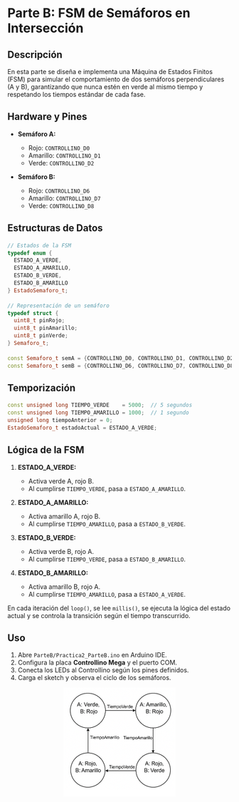 # Parte B: FSM de Semáforos en Intersección

## Descripción
En esta parte se diseña e implementa una Máquina de Estados Finitos (FSM) para simular el comportamiento de dos semáforos perpendiculares (A y B), garantizando que nunca estén en verde al mismo tiempo y respetando los tiempos estándar de cada fase.

## Hardware y Pines

- **Semáforo A:**
  - Rojo: `CONTROLLINO_D0`
  - Amarillo: `CONTROLLINO_D1`
  - Verde: `CONTROLLINO_D2`

- **Semáforo B:**
  - Rojo: `CONTROLLINO_D6`
  - Amarillo: `CONTROLLINO_D7`
  - Verde: `CONTROLLINO_D8`

## Estructuras de Datos

```cpp
// Estados de la FSM
typedef enum {
  ESTADO_A_VERDE,
  ESTADO_A_AMARILLO,
  ESTADO_B_VERDE,
  ESTADO_B_AMARILLO
} EstadoSemaforo_t;

// Representación de un semáforo
typedef struct {
  uint8_t pinRojo;
  uint8_t pinAmarillo;
  uint8_t pinVerde;
} Semaforo_t;

const Semaforo_t semA = {CONTROLLINO_D0, CONTROLLINO_D1, CONTROLLINO_D2};
const Semaforo_t semB = {CONTROLLINO_D6, CONTROLLINO_D7, CONTROLLINO_D8};
```

## Temporización

```cpp
const unsigned long TIEMPO_VERDE    = 5000;  // 5 segundos
const unsigned long TIEMPO_AMARILLO = 1000;  // 1 segundo
unsigned long tiempoAnterior = 0;
EstadoSemaforo_t estadoActual = ESTADO_A_VERDE;
```

## Lógica de la FSM

1. **ESTADO_A_VERDE:**
   - Activa verde A, rojo B.
   - Al cumplirse `TIEMPO_VERDE`, pasa a `ESTADO_A_AMARILLO`.

2. **ESTADO_A_AMARILLO:**
   - Activa amarillo A, rojo B.
   - Al cumplirse `TIEMPO_AMARILLO`, pasa a `ESTADO_B_VERDE`.

3. **ESTADO_B_VERDE:**
   - Activa verde B, rojo A.
   - Al cumplirse `TIEMPO_VERDE`, pasa a `ESTADO_B_AMARILLO`.

4. **ESTADO_B_AMARILLO:**
   - Activa amarillo B, rojo A.
   - Al cumplirse `TIEMPO_AMARILLO`, pasa a `ESTADO_A_VERDE`.

En cada iteración del `loop()`, se lee `millis()`, se ejecuta la lógica del estado actual y se controla la transición según el tiempo transcurrido.

## Uso

1. Abre `ParteB/Practica2_ParteB.ino` en Arduino IDE.
2. Configura la placa **Controllino Mega** y el puerto COM.
3. Conecta los LEDs al Controllino según los pines definidos.
4. Carga el sketch y observa el ciclo de los semáforos.


<div align="center">
  <img src="Diagrama_Estados.png" alt="Diagrama de Estados" width="50%"/>
</div>
